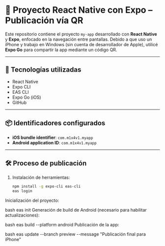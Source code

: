 # 📱 Proyecto React Native con Expo – Publicación vía QR

Este repositorio contiene el proyecto `my-app` desarrollado con **React Native** y **Expo**, enfocado en la navegación entre pantallas. Debido a que uso un iPhone y trabajo en Windows (sin cuenta de desarrollador de Apple), utilicé **Expo Go** para compartir la app mediante un código QR.

---

## 🔧 Tecnologías utilizadas

- React Native
- Expo CLI
- EAS CLI
- Expo Go (iOS)
- GitHub

---

## 📦 Identificadores configurados

- **iOS bundle identifier**: `com.m1x4v1.myapp`
- **Android application ID**: `com.m1x4v1.myapp`

---

## 🛠️ Proceso de publicación

1. Instalación de herramientas:
   ```bash
   npm install -g expo-cli eas-cli
   eas login

Inicialización del proyecto:

bash
eas init
Generación de build de Android (necesario para habilitar actualizaciones):

bash
eas build --platform android
Publicación de la app:

bash
eas update --branch preview --message "Publicación final para iPhone"